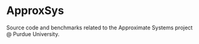 # ApproxSys
Source code and benchmarks related to the Approximate Systems project @ Purdue University.
